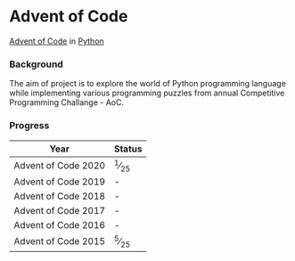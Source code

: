 # Advent of Code
[Advent of Code](https://adventofcode.com/) in [Python](https://www.python.org/)

### Background
The aim of project is to explore the world of Python programming language while implementing various programming puzzles from annual Competitive Programming Challange - AoC.

### Progress


| Year | Status
|:---:|:---|
|Advent of Code 2020 | <sup>1</sup>&frasl;<sub>25</sub> |
|Advent of Code 2019 | - |
|Advent of Code 2018 | - |
|Advent of Code 2017 | - |
|Advent of Code 2016 | - |
|Advent of Code 2015 | <sup>5</sup>&frasl;<sub>25</sub> |